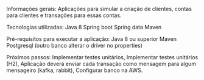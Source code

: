 Informações gerais:
Aplicações para simular a criação de clientes, contas para clientes e transações para essas contas.


Tecnologias utilizadas:
Java 8
Spring boot
Spring data
Maven

Pré-requisitos para executar a aplicação:
Java 8 ou superior
Maven
Postgresql (outro banco alterar o driver no properties)

Próximos passos:
Implementar testes unitários,
Implementar testes unitários (H2),
Aplicação deverá enviar cada transação como mensagem para algum mensageiro (kafka, rabbit),
Configurar banco na AWS.
